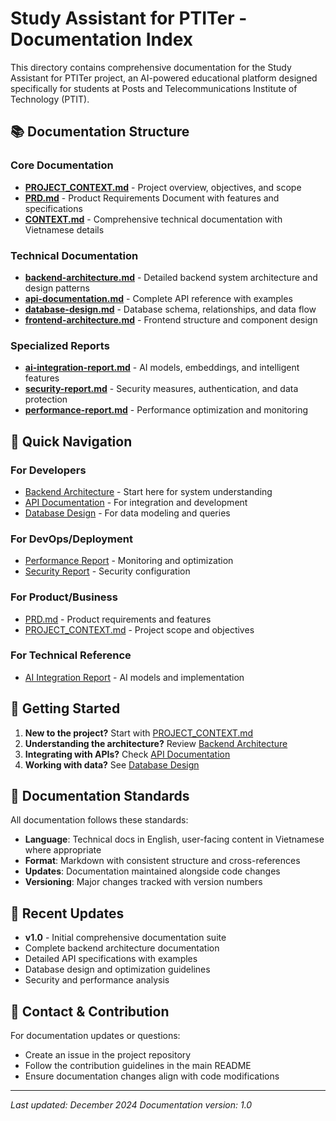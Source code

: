 # Study Assistant for PTITer - Documentation Index

This directory contains comprehensive documentation for the Study Assistant for PTITer project, an AI-powered educational platform designed specifically for students at Posts and Telecommunications Institute of Technology (PTIT).

## 📚 Documentation Structure

### Core Documentation
- **[PROJECT_CONTEXT.md](./PROJECT_CONTEXT.md)** - Project overview, objectives, and scope
- **[PRD.md](./PRD.md)** - Product Requirements Document with features and specifications
- **[CONTEXT.md](./CONTEXT.md)** - Comprehensive technical documentation with Vietnamese details

### Technical Documentation
- **[backend-architecture.md](./backend-architecture.md)** - Detailed backend system architecture and design patterns
- **[api-documentation.md](./api-documentation.md)** - Complete API reference with examples
- **[database-design.md](./database-design.md)** - Database schema, relationships, and data flow
- **[frontend-architecture.md](./frontend-architecture.md)** - Frontend structure and component design

### Specialized Reports
- **[ai-integration-report.md](./ai-integration-report.md)** - AI models, embeddings, and intelligent features
- **[security-report.md](./security-report.md)** - Security measures, authentication, and data protection
- **[performance-report.md](./performance-report.md)** - Performance optimization and monitoring

## 🎯 Quick Navigation

### For Developers
- [Backend Architecture](./backend-architecture.md) - Start here for system understanding
- [API Documentation](./api-documentation.md) - For integration and development
- [Database Design](./database-design.md) - For data modeling and queries

### For DevOps/Deployment
- [Performance Report](./performance-report.md) - Monitoring and optimization
- [Security Report](./security-report.md) - Security configuration

### For Product/Business
- [PRD.md](./PRD.md) - Product requirements and features
- [PROJECT_CONTEXT.md](./PROJECT_CONTEXT.md) - Project scope and objectives

### For Technical Reference
- [AI Integration Report](./ai-integration-report.md) - AI models and implementation

## 🚀 Getting Started

1. **New to the project?** Start with [PROJECT_CONTEXT.md](./PROJECT_CONTEXT.md)
2. **Understanding the architecture?** Review [Backend Architecture](./backend-architecture.md)
3. **Integrating with APIs?** Check [API Documentation](./api-documentation.md)
4. **Working with data?** See [Database Design](./database-design.md)

## 📝 Documentation Standards

All documentation follows these standards:
- **Language**: Technical docs in English, user-facing content in Vietnamese where appropriate
- **Format**: Markdown with consistent structure and cross-references
- **Updates**: Documentation maintained alongside code changes
- **Versioning**: Major changes tracked with version numbers

## 🔄 Recent Updates

- **v1.0** - Initial comprehensive documentation suite
- Complete backend architecture documentation
- Detailed API specifications with examples
- Database design and optimization guidelines
- Security and performance analysis

## 📧 Contact & Contribution

For documentation updates or questions:
- Create an issue in the project repository
- Follow the contribution guidelines in the main README
- Ensure documentation changes align with code modifications

---

*Last updated: December 2024*
*Documentation version: 1.0*
